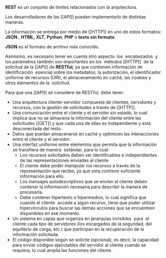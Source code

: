 **REST** es un conjunto de límites relacionados con la arquitectura. 

Los desarrolladores de las [[API]] pueden implementarlo de distintas maneras.

La información se entrega por medio de [[HTTP]] en uno de estos formatos: **JSON** , **HTML**, **XLT**, **Python**, **PHP** o **texto sin formato**. 

**JSON** es el formato de archivo más conocido.

Asimismo, es necesario tener en cuenta otro aspecto: los  encabezados  y los parámetros también son importantes en los  métodos [[HTTP]]  de la  solicitud de la [[API]] de **RESTful**, ya que contienen información de  identificación  esencial sobre los metadatos, la autorización, el identificador uniforme de recursos (URI), el almacenamiento en caché, las cookies y otros elementos de la  solicitud.

Para que una [[API]] se considere de RESTful, debe tener:

- Una arquitectura cliente-servidor compuesta de clientes, servidores y recursos, con la gestión de solicitudes a través de [[HTTP]].
- Una comunicación entre el cliente y el servidor sin estado, lo cual implica que no se almacena la información del cliente entre las solicitudes [[GET]] y que cada una de ellas es independiente y está desconectada del resto.
- Datos que puedan almacenarse en caché y optimicen las interacciones entre el cliente y el servidor.
- Una interfaz uniforme entre elementos que permita que la información se transfiera de manera  estándar, para lo cual:
    - Los recursos solicitados deben ser identificables e independientes de las representaciones enviadas al cliente.
    - El cliente debe poder manipular los recursos a través de la representación que recibe, ya que esta contiene suficiente información para ello.
    - Los mensajes autodescriptivos que se envíen al cliente deben contener la información necesaria para describir la manera de procesarla.
    - Debe contener hipertexto o hipermedios, lo cual significa que cuando el cliente  acceda a algún recurso, tiene que poder utilizar hipervínculos para buscar las demás acciones que se encuentren disponibles en ese momento.
- Un sistema en capas que organiza en jerarquías invisibles  para  el cliente cada tipo de servidores (los encargados de la seguridad, del equilibrio de carga, etc.) que participan en la recuperación de la información solicitada.
- El código disponible según se solicite (opcional), es decir, la capacidad para enviar códigos ejecutables del servidor al cliente cuando se requiera, lo cual amplía las funciones del cliente.